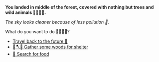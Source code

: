 **You landed in middle of the forest, covered with nothing but trees and wild animals 🐅🌳🌲🍂.**

*The sky looks cleaner because of less pollution 🌃.*

What do you want to do 🤷‍♀️🤷‍♂️?

- [Travel back to the future 🌠](../1/1.md) 
- [🌳🪓⛺ Gather some woods for shelter](../2/2.md)
- [🥣 Search for food](../7/7.md) 
